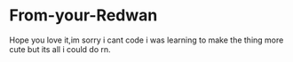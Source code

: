 # From-your-Redwan
Hope you love it,im sorry i cant code i was learning to make the thing more cute but its all i could do rn.
